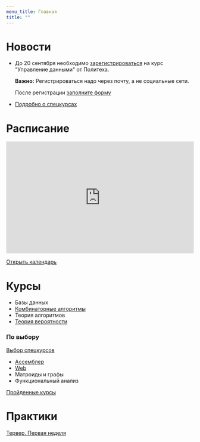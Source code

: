```yaml
---
menu_title: Главная
title: ""
---
```

# Новости

* До 20 сентября необходимо [зарегистрироваться](https://openedu.ru/course/spbstu/DATAM/) на курс "Управление данными" от Политеха.

  **Важно:** Регистрироваться надо через почту, а не социальные сети.

  После регистрации [заполните форму](https://goo.gl/forms/kCT9fTuUu2MiD8xz2)

* [Подробно о спецкурсах](courses/spec/)


# Расписание

<iframe src="https://calendar.google.com/calendar/embed?showTitle=0&amp;showNav=0&amp;showDate=0&amp;showPrint=0&amp;showTabs=0&amp;showCalendars=0&amp;showTz=0&amp;mode=AGENDA&amp;height=300&amp;wkst=2&amp;bgcolor=%23ffffff&amp;src=cijps4dd37nh36sd4pctbt5m9k%40group.calendar.google.com&amp;color=%235A6986&amp;ctz=Asia%2FYekaterinburg" style="border-width:0" width="100%" height="300" frameborder="0" scrolling="no"></iframe>

[Открыть календарь](calendar)

# Курсы

- Базы данных
- [Комбинаторные алгоритмы](combalg/)
- Теория алгоритмов
- [Теория вероятности](courses/terver)

### По выбору

[Выбор спецкурсов](courses/spec)

- [Ассемблер](assembler)
- [Web](web)
- Матроиды и графы
- Функциональный анализ

[Пройденные курсы](courses/)

# Практики

[Тервер. Первая неделя](courses/terver/practice/1)